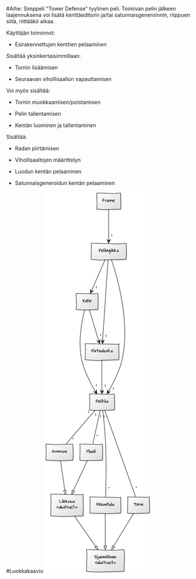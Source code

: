 #Aihe:
Simppeli "Tower Defense" tyylinen peli. Toimivan pelin jälkeen laajennuksena voi lisätä kenttäeditorin ja/tai satunnaisgeneroinnin, riippuen siitä, riittääkö aikaa.

Käyttäjän toiminnot:

 * Esirakennettujen kenttien pelaaminen

 Sisältää yksinkertaisimmillaan:
	
  * Tornin lisäämisen

  * Seuraavan vihollisaallon vapauttamisen

 Voi myös sisältää:

  * Tornin muokkaamisen/poistamisen

  * Pelin tallentamisen

 * Kentän luominen ja tallentaminen

 Sisältää:

  * Radan piirtämisen

  * Vihollisaaltojen määrittelyn

 * Luodun kentän pelaaminen

 * Satunnaisgeneroidun kentän pelaaminen

#Luokkakaavio
!["luokkakaavio"](Luokkakaavio.png)
